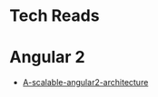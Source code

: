 # Tech Reads



# Angular 2
  * [ A-scalable-angular2-architecture ](http://blog.brecht.io/A-scalable-angular2-architecture)
